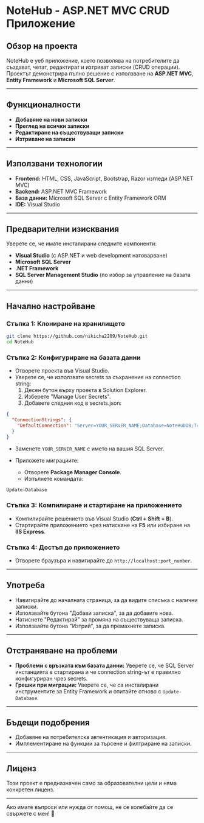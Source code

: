 # NoteHub - ASP.NET MVC CRUD Приложение

## Обзор на проекта
NoteHub е уеб приложение, което позволява на потребителите да създават, четат, редактират и изтриват записки (CRUD операции). Проектът демонстрира пълно решение с използване на **ASP.NET MVC**, **Entity Framework** и **Microsoft SQL Server**.

---

## Функционалности
- **Добавяне на нови записки**
- **Преглед на всички записки**
- **Редактиране на съществуващи записки**
- **Изтриване на записки**

---

## Използвани технологии
- **Frontend:** HTML, CSS, JavaScript, Bootstrap, Razor изгледи (ASP.NET MVC)
- **Backend:** ASP.NET MVC Framework
- **База данни:** Microsoft SQL Server с Entity Framework ORM
- **IDE:** Visual Studio

---

## Предварителни изисквания
Уверете се, че имате инсталирани следните компоненти:
- **Visual Studio** (с ASP.NET и web development натоварване)
- **Microsoft SQL Server**
- **.NET Framework**
- **SQL Server Management Studio** (по избор за управление на базата данни)

---

## Начално настройване

### **Стъпка 1: Клониране на хранилището**
```sh
git clone https://github.com/nikicha2209/NoteHub.git
cd NoteHub
```

### **Стъпка 2: Конфигуриране на базата данни**
- Отворете проекта във Visual Studio.
- Уверете се, че използвате secrets за съхранение на connection string:
  1. Десен бутон върху проекта в Solution Explorer.
  2. Изберете "Manage User Secrets".
  3. Добавете следния код в secrets.json:

```json
{
  "ConnectionStrings": {
    "DefaultConnection": "Server=YOUR_SERVER_NAME;Database=NoteHubDB;Trusted_Connection=True;MultipleActiveResultSets=true"
  }
}
```
- Заменете `YOUR_SERVER_NAME` с името на вашия SQL Server.

- Приложете миграциите:
  - Отворете **Package Manager Console**.
  - Изпълнете командата:

```sh
Update-Database
```

### **Стъпка 3: Компилиране и стартиране на приложението**
- Компилирайте решението във Visual Studio (**Ctrl + Shift + B**).
- Стартирайте приложението чрез натискане на **F5** или избиране на **IIS Express**.

### **Стъпка 4: Достъп до приложението**
- Отворете браузъра и навигирайте до `http://localhost:port_number`.

---

## Употреба
- Навигирайте до началната страница, за да видите списъка с налични записки.
- Използвайте бутона "Добави записка", за да добавите нова.
- Натиснете "Редактирай" за промяна на съществуваща записка.
- Използвайте бутона "Изтрий", за да премахнете записка.

---

## Отстраняване на проблеми
- **Проблеми с връзката към базата данни:** Уверете се, че SQL Server инстанцията е стартирана и че connection string-ът е правилно конфигуриран чрез secrets.
- **Грешки при миграции:** Уверете се, че са инсталирани инструментите за Entity Framework и опитайте отново с `Update-Database`.

---

## Бъдещи подобрения
- Добавяне на потребителска автентикация и авторизация.
- Имплементиране на функции за търсене и филтриране на записки.

---

## Лиценз
Този проект е предназначен само за образователни цели и няма конкретен лиценз.

---

Ако имате въпроси или нужда от помощ, не се колебайте да се свържете с мен! 🚀

